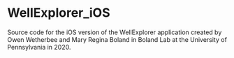 # WellExplorer_iOS
Source code for the iOS version of the WellExplorer application created by Owen Wetherbee and Mary Regina Boland in Boland Lab at the University of Pennsylvania in 2020.
